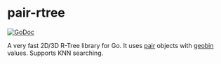 # pair-rtree
[![GoDoc](https://godoc.org/github.com/tidwall/pair-rtree?status.svg)](https://godoc.org/github.com/tidwall/pair-rtree)

A very fast 2D/3D R-Tree library for Go.
It uses [pair](https://github.com/tidwall/pair) objects with [geobin](https://github.com/tidwall/geobin) values.
Supports KNN searching.


